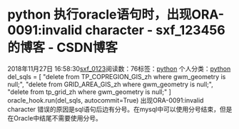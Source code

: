 # python 执行oracle语句时，出现ORA-0091:invalid character - sxf_123456的博客 - CSDN博客
2018年11月27日 16:58:30[sxf_0123](https://me.csdn.net/sxf_123456)阅读数：76标签：[python](https://so.csdn.net/so/search/s.do?q=python&t=blog)
个人分类：[python](https://blog.csdn.net/sxf_123456/article/category/7078196)
del_sqls = [
    "delete from  TP_COPREGION_GIS_zh where gwm_geometry is null;",
    "delete from  GRID_AREA_GIS_zh where gwm_geometry is null;",
    "delete from  tp_grid_zh where gwm_geometry is null;"
]
oracle_hook.run(del_sqls, autocommit=True)
出现ORA-0091:invalid character 错误的原因是sql语句后边有分号。在mysql中可以使用分号结束，但是在Oracle中结尾不需要使用分号。
